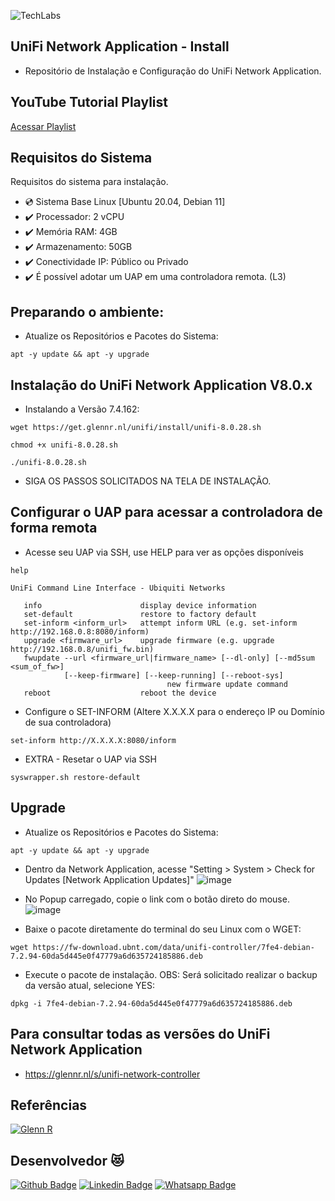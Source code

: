 ![TechLabs](https://techlabs.net.br/wp-content/uploads/2021/09/logo_blog.png)

## UniFi Network Application - Install
* Repositório de Instalação e Configuração do UniFi Network Application.
 
## YouTube Tutorial Playlist
[Acessar Playlist](https://www.youtube.com/watch?v=f9THohalRB0&list=PLxU94wRRr-7xkvOapzNhJTgA-EqZvle3d)

## Requisitos do Sistema
Requisitos do sistema para instalação.
 
* :cd: Sistema Base Linux [Ubuntu 20.04, Debian 11]
* :heavy_check_mark: Processador: 2 vCPU
* :heavy_check_mark: Memória RAM: 4GB
* :heavy_check_mark: Armazenamento: 50GB
* :heavy_check_mark: Conectividade IP: Público ou Privado
* :heavy_check_mark: É possível adotar um UAP em uma controladora remota. (L3)


## Preparando o ambiente:
* Atualize os Repositórios e Pacotes do Sistema:
``` 
apt -y update && apt -y upgrade
``` 


## Instalação do UniFi Network Application V8.0.x
* Instalando a Versão 7.4.162:
```
wget https://get.glennr.nl/unifi/install/unifi-8.0.28.sh
```
```
chmod +x unifi-8.0.28.sh
```
```
./unifi-8.0.28.sh
``` 
* SIGA OS PASSOS SOLICITADOS NA TELA DE INSTALAÇÃO.


## Configurar o UAP para acessar a controladora de forma remota
*   Acesse seu UAP via SSH, use HELP para ver as opções disponíveis
```
help
```

```
UniFi Command Line Interface - Ubiquiti Networks

   info                      display device information
   set-default               restore to factory default
   set-inform <inform_url>   attempt inform URL (e.g. set-inform http://192.168.0.8:8080/inform)
   upgrade <firmware_url>    upgrade firmware (e.g. upgrade http://192.168.0.8/unifi_fw.bin)
   fwupdate --url <firmware_url|firmware_name> [--dl-only] [--md5sum <sum_of_fw>]
            [--keep-firmware] [--keep-running] [--reboot-sys]
                                   new firmware update command
   reboot                    reboot the device
```

* Configure o SET-INFORM (Altere X.X.X.X para o endereço IP ou Domínio de sua controladora)
``` 
set-inform http://X.X.X.X:8080/inform
```

* EXTRA - Resetar o UAP via SSH
``` 
syswrapper.sh restore-default
```


## Upgrade
* Atualize os Repositórios e Pacotes do Sistema:
``` 
apt -y update && apt -y upgrade
``` 
*   Dentro da Network Application, acesse "Setting > System > Check for Updates [Network Application Updates]"
![image](https://user-images.githubusercontent.com/6774062/194638399-97c5b336-71ec-42b8-9f51-dd5235fdae28.png)

* No Popup carregado, copie o link com o botão direto do mouse.
![image](https://user-images.githubusercontent.com/6774062/194638741-e32eec70-6f97-4954-bbb5-89f8f2a89308.png)

* Baixe o pacote diretamente do terminal do seu Linux com o WGET:
``` 
wget https://fw-download.ubnt.com/data/unifi-controller/7fe4-debian-7.2.94-60da5d445e0f47779a6d635724185886.deb
```

*  Execute o pacote de instalação. OBS: Será solicitado realizar o backup da versão atual, selecione YES:
```
dpkg -i 7fe4-debian-7.2.94-60da5d445e0f47779a6d635724185886.deb
``` 

## Para consultar todas as versões do UniFi Network Application 
*   https://glennr.nl/s/unifi-network-controller

## Referências
[![Glenn R](https://upload.wikimedia.org/wikipedia/commons/b/ba/Ubiquiti_Networks.svg)](https://glennr.nl/s/unifi-network-controller)


## Desenvolvedor :heart_eyes_cat:
[![Github Badge](https://img.shields.io/badge/-Github-000?style=flat-square&logo=Github&logoColor=white&link=https://github.com/nilsonpessim)](https://github.com/nilsonpessim)
[![Linkedin Badge](https://img.shields.io/badge/-LinkedIn-blue?style=flat-square&logo=Linkedin&logoColor=white&link=https://br.linkedin.com/in/nilsonpessim)](https://br.linkedin.com/in/nilsonpessim)
[![Whatsapp Badge](https://img.shields.io/badge/-Whatsapp-4CA143?style=flat-square&labelColor=4CA143&logo=whatsapp&logoColor=white&link=https://api.whatsapp.com/send?phone=5537999351046)](https://api.whatsapp.com/send?phone=5537999351046)
